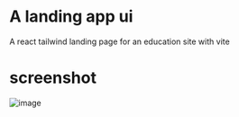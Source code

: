 # A landing app ui 

A react tailwind landing page for an education site with vite

# screenshot

![image](https://user-images.githubusercontent.com/41730664/221402886-15b6a7d0-5e87-40d2-9946-3cc134248941.png)
